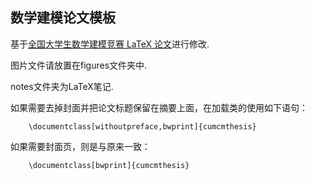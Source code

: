 
## 数学建模论文模板

基于[全国大学生数学建模竞赛 LaTeX 论文](https://github.com/latexstudio/CUMCMThesis)进行修改.

图片文件请放置在figures文件夹中.

notes文件夹为LaTeX笔记.


如果需要去掉封面并把论文标题保留在摘要上面，在加载类的使用如下语句：
```
    \documentclass[withoutpreface,bwprint]{cumcmthesis}
```
如果需要封面页，则是与原来一致：
```
    \documentclass[bwprint]{cumcmthesis}
```
